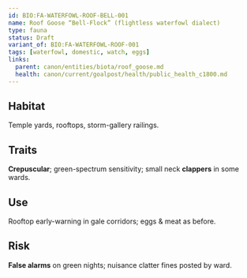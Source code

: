```yaml
---
id: BIO:FA-WATERFOWL-ROOF-BELL-001
name: Roof Goose “Bell-Flock” (flightless waterfowl dialect)
type: fauna
status: Draft
variant_of: BIO:FA-WATERFOWL-ROOF-001
tags: [waterfowl, domestic, watch, eggs]
links:
  parent: canon/entities/biota/roof_goose.md
  health: canon/current/goalpost/health/public_health_c1800.md
---
```


## Habitat
Temple yards, rooftops, storm-gallery railings.

## Traits
**Crepuscular**; green-spectrum sensitivity; small neck **clappers** in some wards.

## Use
Rooftop early-warning in gale corridors; eggs & meat as before.

## Risk
**False alarms** on green nights; nuisance clatter fines posted by ward.
